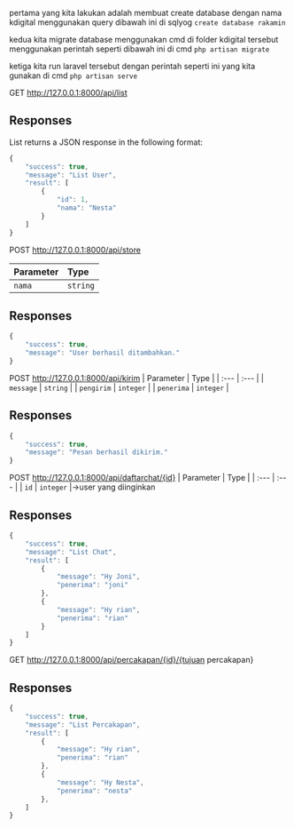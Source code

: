 pertama yang kita lakukan adalah membuat create database dengan nama kdigital menggunakan query dibawah ini di sqlyog
`create database rakamin`

kedua kita migrate database menggunakan cmd di folder kdigital tersebut menggunakan perintah seperti dibawah ini di cmd
`php artisan migrate`

ketiga kita run laravel tersebut dengan perintah seperti ini yang kita gunakan di cmd
`php artisan serve`


GET http://127.0.0.1:8000/api/list

## Responses

List returns a JSON response in the following format:

```javascript
{
    "success": true,
    "message": "List User",
    "result": [
        {
            "id": 1,
            "nama": "Nesta"
        }
    ]
}
```


POST http://127.0.0.1:8000/api/store

| Parameter | Type | 
| :--- | :--- | 
| `nama` | `string` |

## Responses
```javascript
{
    "success": true,
    "message": "User berhasil ditambahkan."
}
```


POST http://127.0.0.1:8000/api/kirim
| Parameter | Type | 
| :--- | :--- | 
| `message` | `string` |
| `pengirim` | `integer` |
| `penerima` | `integer` |

## Responses
```javascript
{
    "success": true,
    "message": "Pesan berhasil dikirim."
}
```


POST http://127.0.0.1:8000/api/daftarchat/{id}
| Parameter | Type | 
| :--- | :--- | 
| `id` | `integer` |->user yang diinginkan

## Responses
```javascript
{
    "success": true,
    "message": "List Chat",
    "result": [
        {
            "message": "Hy Joni",
            "penerima": "joni"
        },
        {
            "message": "Hy rian",
            "penerima": "rian"
        }
    ]
}
```


GET http://127.0.0.1:8000/api/percakapan/{id}/{tujuan percakapan}
## Responses
```javascript
{
    "success": true,
    "message": "List Percakapan",
    "result": [
        {
            "message": "Hy rian",
            "penerima": "rian"
        },
        {
            "message": "Hy Nesta",
            "penerima": "nesta"
        },
    ]
}
```
